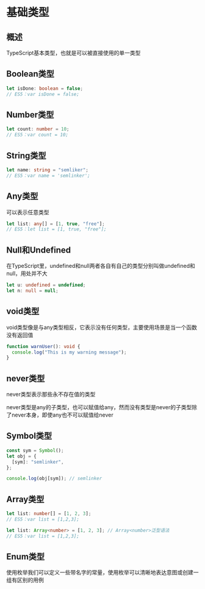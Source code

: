 # 基础类型
## 概述
TypeScript基本类型，也就是可以被直接使用的单一类型

## Boolean类型
```ts
let isDone: boolean = false;
// ES5：var isDone = false;
```

## Number类型

```ts
let count: number = 10;
// ES5：var count = 10;
```

## String类型
```ts
let name: string = "semliker";
// ES5：var name = 'semlinker';
```

## Any类型
可以表示任意类型
```ts
let list: any[] = [1, true, "free"];
// ES5：let list = [1, true, "free"];
```

## Null和Undefined
在TypeScript里，undefined和null两者各自有自己的类型分别叫做undefined和null，用处并不大

```ts
let u: undefined = undefined;
let n: null = null;
```

## void类型
void类型像是与any类型相反，它表示没有任何类型，主要使用场景是当一个函数没有返回值
```ts
function warnUser(): void {
  console.log("This is my warning message");
}
```

## never类型
never类型表示那些永不存在值的类型

never类型是any的子类型，也可以赋值给any，然而没有类型是never的子类型除了never本身，即使any也不可以赋值给never


## Symbol类型
```ts
const sym = Symbol();
let obj = {
  [sym]: "semlinker",
};

console.log(obj[sym]); // semlinker 
```

## Array类型
```ts
let list: number[] = [1, 2, 3];
// ES5：var list = [1,2,3];

let list: Array<number> = [1, 2, 3]; // Array<number>泛型语法
// ES5：var list = [1,2,3];
```

## Enum类型
使用枚举我们可以定义一些带名字的常量，使用枚举可以清晰地表达意图或创建一组有区别的用例
